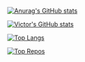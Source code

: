 

[![Anurag's GitHub stats](https://github-readme-stats.vercel.app/api?username=VictorDhein&show_icons=true&theme=dark)](https://github.com/anuraghazra/github-readme-stats)



[![Victor's GitHub stats](https://github-readme-stats.vercel.app/api?username=VictorDhein&show_icons=true&theme=dark)](https://github.com/anuraghazra/github-readme-stats)

[![Top Langs](https://github-readme-stats.vercel.app/api/top-langs/?username=VictorDhein&layout=compact&theme=dark)](https://github.com/anuraghazra/github-readme-stats)

[![Top Repos](https://github-readme-stats.vercel.app/api/pin/?username=VictorDhein&repo=VictorDhein.github.io&theme=dark)](https://github.com/VictorDhein/VictorDhein.github.io)
